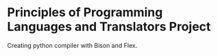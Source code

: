 # Principles of Programming Languages and Translators Project

Creating python compiler with Bison and Flex.
